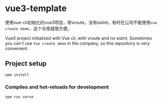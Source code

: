# vue3-template
使用vue-cli初始化的vue3项目，带vroute，没有eslint。有时在公司不能使用`vue create demo`，这个仓库就很方便。

Vue3 project initialized with Vue cli, with vroute and no eslint. Sometimes you can't use `Vue create demo` in the company, so this repository is very convenient.

## Project setup
```
npm install
```

### Compiles and hot-reloads for development
```
npm run serve
```


